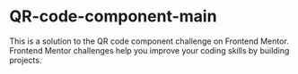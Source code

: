 # QR-code-component-main
This is a solution to the QR code component challenge on Frontend Mentor. Frontend Mentor challenges help you improve your coding skills by building  projects.
